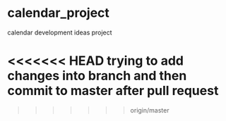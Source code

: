 calendar_project
================

calendar development ideas project

<<<<<<< HEAD
trying to add changes into branch and then commit to master after pull request
=======
>>>>>>> origin/master
